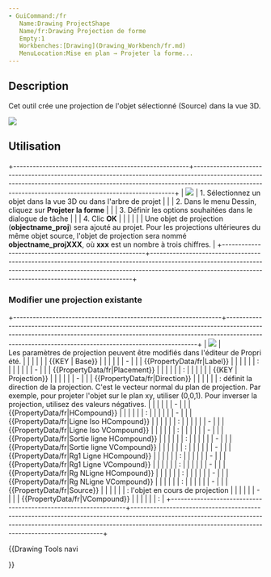 ```yaml
---
- GuiCommand:/fr
   Name:Drawing ProjectShape
   Name/fr:Drawing Projection de forme
   Empty:1
   Workbenches:[Drawing](Drawing_Workbench/fr.md)
   MenuLocation:Mise en plan → Projeter la forme...
---
```



</div>

## Description

Cet outil crée une projection de l\'objet sélectionné (Source) dans la vue 3D.

![](images/ProjectShape1_it.png )

## Utilisation

+------------------------------------------------------+------------------------------------------------------------------------------------------------------------------------------------------------------------------------------------------------------------------------------------+
| ![](images/ProjectShapeSet_it.png ) | 1.  Sélectionnez un objet dans la vue 3D ou dans l\'arbre de projet                                                                                                                                                                |
|                                                      | 2.  Dans le menu Dessin, cliquez sur **Projeter la forme**                                                                                                                                                                         |
|                                                      | 3.  Définir les options souhaitées dans le dialogue de tâche                                                                                                                                                                       |
|                                                      | 4.  Clic **OK**                                                                                                                                                                                                  |
|                                                      |                                                                                                                                                                                                                                    |
|                                                      | Une objet de projection (**objectname\_proj**) sera ajouté au projet. Pour les projections ultérieures du même objet source, l\'objet de projection sera nommé **objectname\_projXXX**, où **xxx** est un nombre à trois chiffres. |
+------------------------------------------------------+------------------------------------------------------------------------------------------------------------------------------------------------------------------------------------------------------------------------------------+

### Modifier une projection existante 

+----------------------------------------------------------------+---------------------------------------------------------------------------------------------------------------------------------------------------------------------------------------------------------------------------------+
| ![](images/_ProjectShapeOptions_it.png ) | Les paramètres de projection peuvent être modifiés dans l'éditeur de Propriété.                                                                                                                                               |
|                                                                |                                                                                                                                                                                                                                 |
|                                                                | {{KEY | Base}}                                                                                                                                                                                                    |
|                                                                |                                                                                                                                                                                                                                 |
|                                                                | -                                                                                                                                                                                                                |
|                                                                |     {{PropertyData/fr|Label}}                                                                                                                                                                                                   |
|                                                                |                                                                                                                                                                                                                              |
|                                                                |     :                                                                                                                                                                                                                           |
|                                                                |                                                                                                                                                                                                                                 |
|                                                                | -                                                                                                                                                                                                                |
|                                                                |     {{PropertyData/fr|Placement}}                                                                                                                                                                                               |
|                                                                |                                                                                                                                                                                                                              |
|                                                                |     :                                                                                                                                                                                                                           |
|                                                                |                                                                                                                                                                                                                                 |
|                                                                | {{KEY | Projection}}                                                                                                                                                                                              |
|                                                                |                                                                                                                                                                                                                                 |
|                                                                | -                                                                                                                                                                                                                |
|                                                                |     {{PropertyData/fr|Direction}}                                                                                                                                                                                               |
|                                                                |                                                                                                                                                                                                                              |
|                                                                |     : définit la direction de la projection. C\'est le vecteur normal du plan de projection. Par exemple, pour projeter l\'objet sur le plan xy, utiliser (0,0,1). Pour inverser la projection, utilisez des valeurs négatives. |
|                                                                |                                                                                                                                                                                                                                 |
|                                                                | -                                                                                                                                                                                                                |
|                                                                |     {{PropertyData/fr|HCompound}}                                                                                                                                                                                               |
|                                                                |                                                                                                                                                                                                                              |
|                                                                |     :                                                                                                                                                                                                                           |
|                                                                |                                                                                                                                                                                                                                 |
|                                                                | -                                                                                                                                                                                                                |
|                                                                |     {{PropertyData/fr|Ligne Iso  HCompound}}                                                                                                                                                                                    |
|                                                                |                                                                                                                                                                                                                              |
|                                                                |     :                                                                                                                                                                                                                           |
|                                                                |                                                                                                                                                                                                                                 |
|                                                                | -                                                                                                                                                                                                                |
|                                                                |     {{PropertyData/fr|Ligne Iso VCompound}}                                                                                                                                                                                     |
|                                                                |                                                                                                                                                                                                                              |
|                                                                |     :                                                                                                                                                                                                                           |
|                                                                |                                                                                                                                                                                                                                 |
|                                                                | -                                                                                                                                                                                                                |
|                                                                |     {{PropertyData/fr|Sortie ligne HCompound}}                                                                                                                                                                                  |
|                                                                |                                                                                                                                                                                                                              |
|                                                                |     :                                                                                                                                                                                                                           |
|                                                                |                                                                                                                                                                                                                                 |
|                                                                | -                                                                                                                                                                                                                |
|                                                                |     {{PropertyData/fr|Sortie ligne VCompound}}                                                                                                                                                                                  |
|                                                                |                                                                                                                                                                                                                              |
|                                                                |     :                                                                                                                                                                                                                           |
|                                                                |                                                                                                                                                                                                                                 |
|                                                                | -                                                                                                                                                                                                                |
|                                                                |     {{PropertyData/fr|Rg1 Ligne HCompound}}                                                                                                                                                                                     |
|                                                                |                                                                                                                                                                                                                              |
|                                                                |     :                                                                                                                                                                                                                           |
|                                                                |                                                                                                                                                                                                                                 |
|                                                                | -                                                                                                                                                                                                                |
|                                                                |     {{PropertyData/fr|Rg1 Ligne VCompound}}                                                                                                                                                                                     |
|                                                                |                                                                                                                                                                                                                              |
|                                                                |     :                                                                                                                                                                                                                           |
|                                                                |                                                                                                                                                                                                                                 |
|                                                                | -                                                                                                                                                                                                                |
|                                                                |     {{PropertyData/fr|Rg NLigne HCompound}}                                                                                                                                                                                     |
|                                                                |                                                                                                                                                                                                                              |
|                                                                |     :                                                                                                                                                                                                                           |
|                                                                |                                                                                                                                                                                                                                 |
|                                                                | -                                                                                                                                                                                                                |
|                                                                |     {{PropertyData/fr|Rg NLigne VCompound}}                                                                                                                                                                                     |
|                                                                |                                                                                                                                                                                                                              |
|                                                                |     :                                                                                                                                                                                                                           |
|                                                                |                                                                                                                                                                                                                                 |
|                                                                | -                                                                                                                                                                                                                |
|                                                                |     {{PropertyData/fr|Source}}                                                                                                                                                                                                  |
|                                                                |                                                                                                                                                                                                                              |
|                                                                |     : l\'objet en cours de projection                                                                                                                                                                                           |
|                                                                |                                                                                                                                                                                                                                 |
|                                                                | -                                                                                                                                                                                                                |
|                                                                |     {{PropertyData/fr|VCompound}}                                                                                                                                                                                               |
|                                                                |                                                                                                                                                                                                                              |
|                                                                |     :                                                                                                                                                                                                                           |
+----------------------------------------------------------------+---------------------------------------------------------------------------------------------------------------------------------------------------------------------------------------------------------------------------------+


{{Drawing Tools navi

}} 
